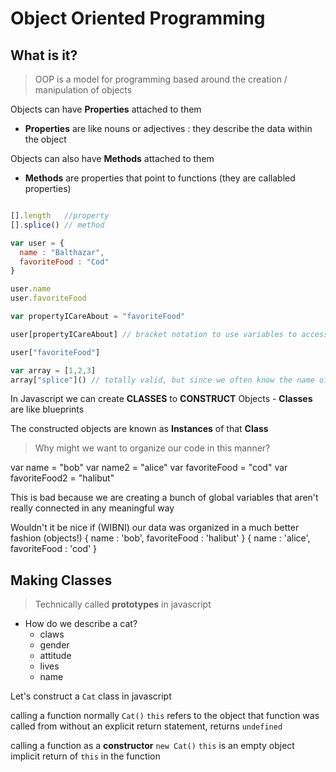# Object Oriented Programming

## What is it?
> OOP is a model for programming based around the creation / manipulation of objects

Objects can have __Properties__ attached to them
- __Properties__ are like nouns or adjectives : they describe the data within the object

Objects can also have __Methods__ attached to them
- __Methods__ are properties that point to functions (they are callabled properties)

```javascript

[].length   //property
[].splice() // method

var user = {
  name : "Balthazar",
  favoriteFood : "Cod"
}

user.name
user.favoriteFood

var propertyICareAbout = "favoriteFood"

user[propertyICareAbout] // bracket notation to use variables to access object properties

user["favoriteFood"]

var array = [1,2,3]
array["splice"]() // totally valid, but since we often know the name of the method we want to call, dot notation is fine

```

In Javascript we can create __CLASSES__ to __CONSTRUCT__ Objects - __Classes__ are like blueprints

The constructed objects are known as __Instances__ of that __Class__


> Why might we want to organize our code in this manner?

var name = "bob"
var name2 = "alice"
var favoriteFood = "cod"
var favoriteFood2 = "halibut"

This is bad because we are creating a bunch of global variables that aren't really connected in any meaningful way

Wouldn't it be nice if (WIBNI) our data was organized in a much better fashion (objects!)
{
  name : 'bob',
  favoriteFood : 'halibut'
}
{
  name : 'alice',
  favoriteFood : 'cod'
}

## Making Classes
> Technically called __prototypes__ in javascript

- How do we describe a cat?
  - claws
  - gender
  - attitude
  - lives
  - name

Let's construct a `Cat` class in javascript


calling a function normally
`Cat()`
`this` refers to the object that function was called from
without an explicit return statement, returns `undefined`


calling a function as a __constructor__
`new Cat()`
`this` is an empty object
implicit return of `this` in the function

